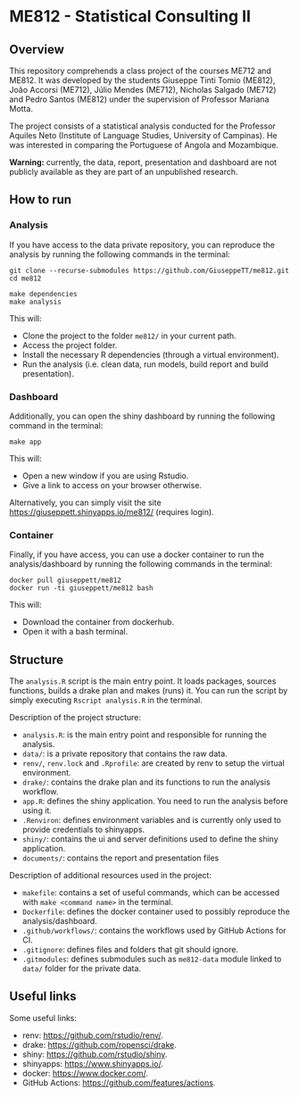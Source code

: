 # ME812 - Statistical Consulting II

## Overview
This repository comprehends a class project of the courses ME712 and ME812. It was developed by the students Giuseppe Tinti Tomio (ME812), João Accorsi (ME712), Júlio Mendes (ME712), Nicholas Salgado (ME712) and Pedro Santos (ME812) under the supervision of Professor Mariana Motta. 

The project consists of a statistical analysis conducted for the Professor Aquiles Neto (Institute of Language Studies, University of Campinas). He was interested in comparing the Portuguese of Angola and Mozambique.

**Warning:** currently, the data, report, presentation and dashboard are not publicly available as they are part of an unpublished research.

## How to run
### Analysis
If you have access to the data private repository, you can reproduce the analysis by running the following commands in the terminal:

```
git clone --recurse-submodules https://github.com/GiuseppeTT/me812.git
cd me812

make dependencies
make analysis
```

This will:
- Clone the project to the folder ```me812/``` in your current path.
- Access the project folder.
- Install the necessary R dependencies (through a virtual environment).
- Run the analysis (i.e. clean data, run models, build report and build presentation).

### Dashboard
Additionally, you can open the shiny dashboard by running the following command in the terminal:

```
make app
```

This will:
- Open a new window if you are using Rstudio.
- Give a link to access on your browser otherwise. 

Alternatively, you can simply visit the site https://giuseppett.shinyapps.io/me812/ (requires login).

### Container
Finally, if you have access, you can use a docker container to run the analysis/dashboard by running the following commands in the terminal:

```
docker pull giuseppett/me812
docker run -ti giuseppett/me812 bash
```

This will:
- Download the container from dockerhub.
- Open it with a bash terminal.


## Structure
The ```analysis.R``` script is the main entry point. It loads packages, sources functions, builds a drake plan and makes (runs) it. You can run the script by simply executing ```Rscript analysis.R``` in the terminal.

Description of the project structure:
- ```analysis.R```: is the main entry point and responsible for running the analysis.
- ```data/```: is a private repository that contains the raw data.
- ```renv/```, ```renv.lock``` and ```.Rprofile```: are created by renv to setup the virtual environment.
- ```drake/```: contains the drake plan and its functions to run the analysis workflow.
- ```app.R```: defines the shiny application. You need to run the analysis before using it.
- ```.Renviron```: defines environment variables and is currently only used to provide credentials to shinyapps.
- ```shiny/```: contains the ui and server definitions used to define the shiny application.
- ```documents/```: contains the report and presentation files

Description of additional resources used in the project:
- ```makefile```: contains a set of useful commands, which can be accessed with ```make <command name>``` in the terminal.
- ```Dockerfile```: defines the docker container used to possibly reproduce the analysis/dashboard.
- ```.github/workflows/```: contains the workflows used by GitHub Actions for CI.
- ```.gitignore```: defines files and folders that git should ignore.
- ```.gitmodules```: defines submodules such as ```me812-data``` module linked to ```data/``` folder for the private data.

## Useful links
Some useful links:
- renv: https://github.com/rstudio/renv/.
- drake: https://github.com/ropensci/drake.
- shiny: https://github.com/rstudio/shiny.
- shinyapps: https://www.shinyapps.io/.
- docker: https://www.docker.com/.
- GitHub Actions: https://github.com/features/actions.
